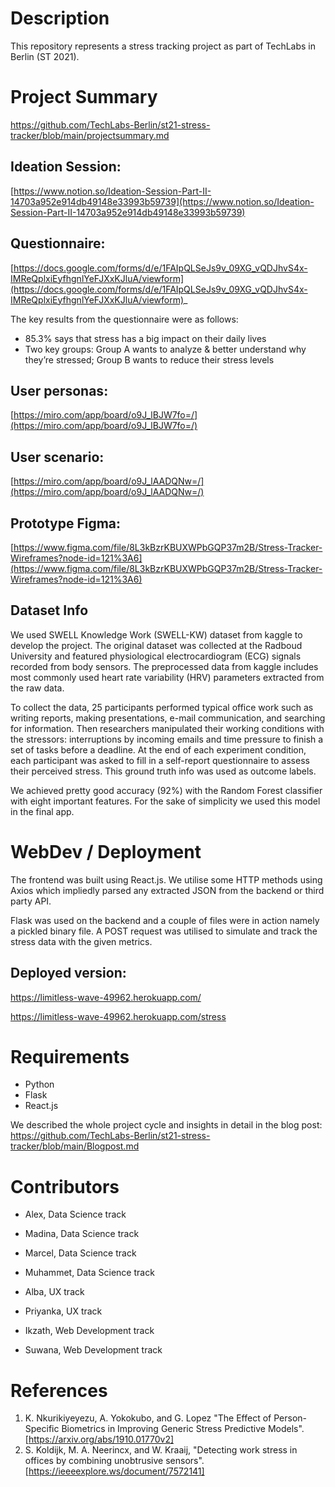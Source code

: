 # Description

This repository represents a stress tracking project as part of TechLabs in Berlin (ST 2021). 
# Project Summary
https://github.com/TechLabs-Berlin/st21-stress-tracker/blob/main/projectsummary.md

## Ideation Session:
[https://www.notion.so/Ideation-Session-Part-II-14703a952e914db49148e33993b59739](https://www.notion.so/Ideation-Session-Part-II-14703a952e914db49148e33993b59739)
## Questionnaire:
[https://docs.google.com/forms/d/e/1FAIpQLSeJs9v_09XG_vQDJhvS4x-IMReQplxiEyfhgnlYeFJXxKJluA/viewform](https://docs.google.com/forms/d/e/1FAIpQLSeJs9v_09XG_vQDJhvS4x-IMReQplxiEyfhgnlYeFJXxKJluA/viewform)_

The key results from the questionnaire were as follows: 
- 85.3% says that stress has a big impact on their daily lives
- Two key groups: Group A wants to analyze & better understand why they’re stressed; Group B wants to reduce their stress levels
## User personas:
[https://miro.com/app/board/o9J_lBJW7fo=/](https://miro.com/app/board/o9J_lBJW7fo=/)
## User scenario:
[https://miro.com/app/board/o9J_lAADQNw=/](https://miro.com/app/board/o9J_lAADQNw=/) 

## Prototype Figma:
[https://www.figma.com/file/8L3kBzrKBUXWPbGQP37m2B/Stress-Tracker-Wireframes?node-id=121%3A6](https://www.figma.com/file/8L3kBzrKBUXWPbGQP37m2B/Stress-Tracker-Wireframes?node-id=121%3A6)

## Dataset Info
We used SWELL Knowledge Work (SWELL-KW) dataset from kaggle to develop the project.  The original dataset was collected at the Radboud University and featured physiological electrocardiogram (ECG) signals recorded from body sensors. The preprocessed data from kaggle includes most commonly used heart rate variability (HRV) parameters extracted from the raw data.

To collect the data, 25 participants performed typical office work such as writing reports, making presentations, e-mail communication, and searching for information. Then researchers manipulated their working conditions with the stressors: interruptions by incoming emails and time pressure to finish a set of tasks before a deadline. At the end of each experiment condition, each participant was asked to fill in a self-report questionnaire to assess their perceived stress. This ground truth info was used as outcome labels.

We achieved pretty good accuracy (92%) with the Random Forest classifier with eight important features. For the sake of simplicity we used this model in the final app. 
# WebDev / Deployment
The frontend was built using React.js. We utilise some HTTP methods using Axios which impliedly parsed any extracted JSON from the backend or third party API. 

Flask was used on the backend and a couple of files were in action namely a pickled binary file. A POST request was utilised to simulate and track the stress data with the given metrics.
## Deployed version: 
https://limitless-wave-49962.herokuapp.com/

https://limitless-wave-49962.herokuapp.com/stress
 
# Requirements
- Python
- Flask
- React.js

We described the whole project cycle and insights in detail in the blog post: 
https://github.com/TechLabs-Berlin/st21-stress-tracker/blob/main/Blogpost.md

# Contributors

- Alex, Data Science track
- Madina, Data Science track
- Marcel, Data Science track
- Muhammet, Data Science track

- Alba, UX track
- Priyanka, UX track

- Ikzath, Web Development track
- Suwana, Web Development track

# References
1. K. Nkurikiyeyezu, A. Yokokubo, and G. Lopez "The Effect of Person-Specific Biometrics in Improving Generic Stress Predictive Models". [https://arxiv.org/abs/1910.01770v2]  
2. S. Koldijk, M. A. Neerincx, and W. Kraaij, "Detecting work stress in offices by combining unobtrusive sensors". [https://ieeeexplore.ws/document/7572141]

